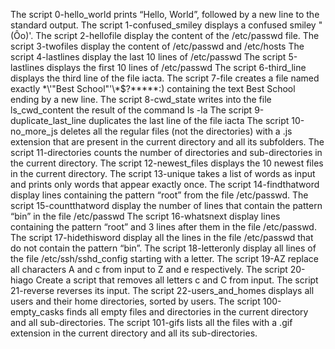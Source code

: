 The script 0-hello_world prints “Hello, World”, followed by a new line to the standard output.
The script 1-confused_smiley displays a confused smiley "(Ôo)'.
The script 2-hellofile display the content of the /etc/passwd file.
The script 3-twofiles display the content of /etc/passwd and /etc/hosts
The script 4-lastlines display the last 10 lines of /etc/passwd
The script 5-lastlines displays the first 10 lines of /etc/passwd
The script 6-third_line displays the third line of the file iacta.
The script 7-file creates a file named exactly \*\\'"Best School"\'\\*$\?\*\*\*\*\*:) containing the text Best School ending by a new line.
The script 8-cwd_state writes into the file ls_cwd_content the result of the command ls -la
The script 9-duplicate_last_line duplicates the last line of the file iacta
The script 10-no_more_js deletes all the regular files (not the directories) with a .js extension that are present in the current directory and all its subfolders.
The script 11-directories counts the number of directories and sub-directories in the current directory.
The script 12-newest_files displays the 10 newest files in the current directory.
The script 13-unique takes a list of words as input and prints only words that appear exactly once.
The script 14-findthatword display lines containing the pattern “root” from the file /etc/passwd.
The script 15-countthatword display the number of lines that contain the pattern “bin” in the file /etc/passwd
The script 16-whatsnext display lines containing the pattern “root” and 3 lines after them in the file /etc/passwd.
The script 17-hidethisword display all the lines in the file /etc/passwd that do not contain the pattern “bin”.
The script 18-letteronly display all lines of the file /etc/ssh/sshd_config starting with a letter.
The script 19-AZ replace all characters A and c from input to Z and e respectively.
The script 20-hiago Create a script that removes all letters c and C from input.
The script 21-reverse reverses its input.
The script 22-users_and_homes displays all users and their home directories, sorted by users.
The script 100-empty_casks finds all empty files and directories in the current directory and all sub-directories.
The script 101-gifs lists all the files with a .gif extension in the current directory and all its sub-directories.
